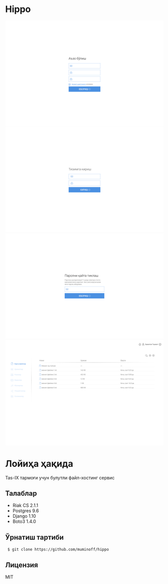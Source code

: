 # Hippo

![screenshot](frontend/mockup/signup.png)
![screenshot](frontend/mockup/login.png)
![screenshot](frontend/mockup/reset.png)
![screenshot](frontend/mockup/home.png)

# Лойиҳа ҳақида
Tas-IX тармоғи учун булутли файл-хостинг сервис

## Талаблар
 * Riak CS 2.1.1
 * Postgres 9.6
 * Django 1.10
 * Boto3 1.4.0

## Ўрнатиш тартиби
```
 $ git clone https://github.com/muminoff/hippo
```

## Лицензия
MIT
